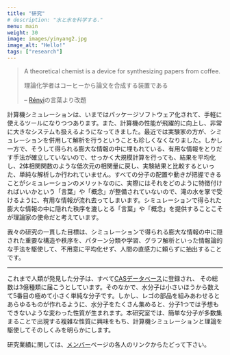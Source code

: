 ```yaml
---
title: "研究"
# description: "水と氷を科学する."
menu: main
weight: 30
image: images/yinyang2.jpg
image_alt: "Hello!"
tags: ["research"]
---
```

<!-- # 水、氷、包接水和物の構造とダイナミクスに関する理論的研究

計算機シミュレーションや分布関数論による研究を行う。計算機シミュレーションでは分子間の相互作用を仮定すれば、実験により測定される全ての物理量を計算できる。
この利点を生かし、実験との協調をはかりながら、個々の分子運動とそれがもつ集団としての物性との関連を明らかにすることを目的とし、現在は水、氷、水溶液を主な研究対象としている。

## 過冷却状態の水の液液相転移とポテンシャル面
水の特異性と液液相転移，2種類の液体の構造・ダイナミクスの特徴と差異

## 制約空間における水の構造と相挙動
準一次元，準二次元系での新たな氷の発見と低次元系での特徴的な相挙動とケイ素への応用
## 氷の多形の物性と相転移
超高圧や負圧における新たな氷の探索、結晶化と融解および臨界現象の解明
## 氷のプロトン秩序化ダイナミクス，および低温での異常性
氷の再配向運動や融解における欠陥の役割および負の熱膨張率の原因解明
## 包接水和物の熱力学的安定性とダイナミクス
生成解離平衡の分子論的な予測とダイナミクス，高圧下での空洞の多重占有への拡張、結晶化と分解過程の解明、結晶構造と物性の予測 -->

> A theoretical chemist is a device for synthesizing papers from coffee.
>
> 理論化学者はコーヒーから論文を合成する装置である
>
> – [Rényi](https://ja.wikipedia.org/wiki/レーニ・アルフレード)の言葉より改題

計算機シミュレーションは、いまではパッケージソフトウェア化されて、手軽に使えるツールになりつつあります。また、計算機の性能が飛躍的に向上し、非常に大きなシステムも扱えるようになってきました。最近では実験家の方が、シミュレーションを併用して解析を行うということも珍しくなくなりました。しかし一方で、そうして得られる膨大な情報の中に埋もれている、有用な情報をとりだす手法が確立していないので、せっかく大規模計算を行っても、結果を平均化し、2体相関関数のような低次元の相関量に戻し、実験結果と比較するといった、単純な解析しか行われていません。すべての分子の配置や動きが把握できることがシミュレーションのメリットなのに、実際にはそれをどのように特徴付ければいいかという「言葉」や「概念」が整備されていないので、滝の水を掌で受けるように、有用な情報が流れ去ってしまいます。シミュレーションで得られた膨大な情報の中に隠れた秩序を漉しとる「言葉」や「概念」を提供することこそが理論家の使命だと考えています。

我々の研究の一貫した目標は、シミュレーションで得られる膨大な情報の中に隠された重要な構造や秩序を、パターン分類や学習、グラフ解析といった情報論的な手法を駆使して、不用意に平均化せず、人間の直感力に頼らずに抽出することです。

----

これまで人類が発見した分子は、すべて[CASデータベース](https://www.cas.org/support/documentation/cas-databases)に登録され、 その総数は3億種類に届こうとしています。そのなかで、水分子は小さいほうから数えて5番目の極めて小さく単純な分子です。しかし、レゴの部品を組みあわせるとあらゆるものが作れるように、水分子をたくさん集めると、分子1つでは予想もできないような変わった性質が生まれます。本研究室では、簡単な分子が多数集まることで出現する複雑な性質に興味をもち、計算機シミュレーションと理論を駆使してそのしくみを明らかにします。

研究業績に関しては、[メンバー](/members)ページの各人のリンクからたどって下さい。